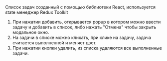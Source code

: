 Список задач созданный с помощью библиотеки React, используется state менеджер Redux Toolkit

1. При нажатии добавить, открывается popup в котором можно ввести задачу и добавить в список, либо нажать "Отмена" чтобы закрыть модальное окно.
2. На задачи в списке можно кликать, при клике на задачу, задача считается выполненной и меняет цвет.
3. При нажатии кнопки удалить, из списка удаляются все выполненные задачи.
